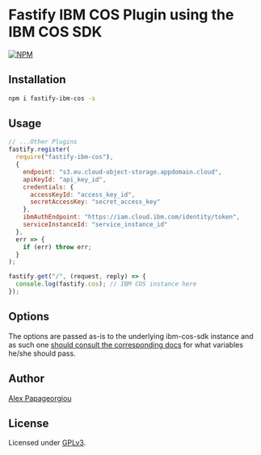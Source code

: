 # Fastify IBM COS Plugin using the IBM COS SDK

[![NPM](https://nodei.co/npm/fastify-ibm-cos.png?downloads=true&downloadRank=true&stars=true)](https://nodei.co/npm/fastify-ibm-cos/)

## Installation

```bash
npm i fastify-ibm-cos -s
```

## Usage

```javascript
// ...Other Plugins
fastify.register(
  require("fastify-ibm-cos"),
  {
    endpoint: "s3.eu.cloud-object-storage.appdomain.cloud",
    apiKeyId: "api_key_id",
    credentials: {
      accessKeyId: "access_key_id",
      secretAccessKey: "secret_access_key"
    },
    ibmAuthEndpoint: "https://iam.cloud.ibm.com/identity/token",
    serviceInstanceId: "service_instance_id"
  },
  err => {
    if (err) throw err;
  }
);

fastify.get("/", (request, reply) => {
  console.log(fastify.cos); // IBM COS instance here
});
```

## Options

The options are passed as-is to the underlying ibm-cos-sdk instance and as such one [should consult the corresponding docs](https://ibm.github.io/ibm-cos-sdk-js/AWS/S3.html#constructor-property) for what variables he/she should pass.

## Author

[Alex Papageorgiou](alex.ppg@pm.me)

## License

Licensed under [GPLv3](./LICENSE).
